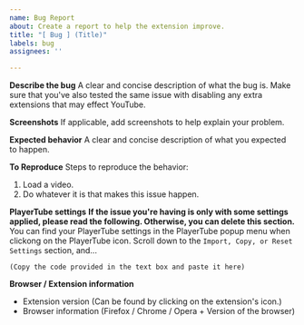 ```yaml
---
name: Bug Report
about: Create a report to help the extension improve.
title: "[ Bug ] (Title)"
labels: bug
assignees: ''

---
```


**Describe the bug**
A clear and concise description of what the bug is.
Make sure that you've also tested the same issue with disabling any extra extensions that may effect YouTube.

**Screenshots**
If applicable, add screenshots to help explain your problem.

**Expected behavior**
A clear and concise description of what you expected to happen.

**To Reproduce**
Steps to reproduce the behavior:
1. Load a video.
2. Do whatever it is that makes this issue happen.

**PlayerTube settings**
**If the issue you're having is only with some settings applied, please read the following. Otherwise, you can delete this section.**
You can find your PlayerTube settings in the PlayerTube popup menu when clickong on the PlayerTube icon. Scroll down to the `Import, Copy, or Reset Settings` section, and...
```
(Copy the code provided in the text box and paste it here)
```

**Browser / Extension information**
- Extension version (Can be found by clicking on the extension's icon.)
- Browser information (Firefox / Chrome / Opera + Version of the browser)
